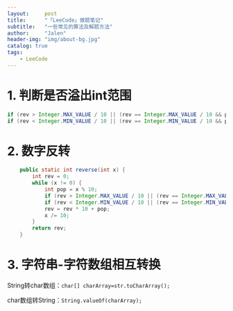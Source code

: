 ```yaml
---
layout:     post
title:      "「LeeCode」做题笔记"
subtitle:   "一些常见的算法及解题方法"
author:     "Jalen"
header-img: "img/about-bg.jpg"
catalog: true
tags:
    - LeeCode
---
```


# 1. 判断是否溢出int范围

~~~java
if (rev > Integer.MAX_VALUE / 10 || (rev == Integer.MAX_VALUE / 10 && pop > 7)) return 0;
if (rev < Integer.MIN_VALUE / 10 || (rev == Integer.MIN_VALUE / 10 && pop < -8)) return 0;
~~~

# 2. 数字反转

```java
    public static int reverse(int x) {
        int rev = 0;
        while (x != 0) {
            int pop = x % 10;
            if (rev > Integer.MAX_VALUE / 10 || (rev == Integer.MAX_VALUE / 10 && pop > 7)) return 0;
            if (rev < Integer.MIN_VALUE / 10 || (rev == Integer.MIN_VALUE / 10 && pop < -8)) return 0;
            rev = rev * 10 + pop;
            x /= 10;
        }
        return rev;
    }
```



# 3. 字符串-字符数组相互转换

String转char数组：`char[] charArray=str.toCharArray();`

char数组转String：`String.valueOf(charArray);`